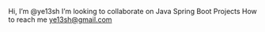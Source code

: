 Hi, I’m @ye13sh
I’m looking to collaborate on Java Spring Boot Projects
How to reach me ye13sh@gmail.com



